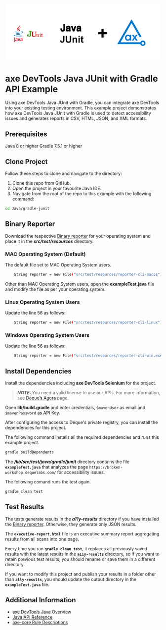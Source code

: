 ![logo](./docs/logo-java-junit.png)

# axe DevTools Java JUnit with Gradle API Example

Using axe DevTools Java JUnit with Gradle, you can integrate axe DevTools into your existing testing environment. This example project demonstrates how axe DevTools Java JUnit with Gradle is used to detect accessibility issues and generates reports in CSV, HTML, JSON, and XML formats.

## Prerequisites

Java 8 or higher
Gradle 7.5.1 or higher

## Clone Project

Follow these steps to clone and navigate to the directory:
1. Clone this repo from GitHub.
2. Open the project in your favourite Java IDE.
3. Navigate from the root of the repo to this example with the following command:

```sh
cd Java/gradle-junit
```

## Binary Reporter

Download the respective [Binary reporter](https://docs.deque.com/devtools-html/4.0.0/en/downloads#binary-reporter) for your operating system and place it in the **_src/test/resources_** directory.

### MAC Operating System (Default)

The default file set to MAC Operating System users.

```sh
    String reporter = new File("src/test/resources/reporter-cli-macos").getAbsolutePath();
```

Other than MAC Operating System users, open the **exampleTest.java** file and modify the file as per your operating system.

### Linux Operating System Users

Update the line 56 as follows:

```sh
    String reporter = new File("src/test/resources/reporter-cli-linux").getAbsolutePath();
```

### Windows Operating System Users

Update the line 56 as follows:

```sh
    String reporter = new File("src/test/resources/reporter-cli-win.exe").getAbsolutePath();
```
        
## Install Dependencies

Install the dependencies including **axe DevTools Selenium** for the project.

> **_NOTE:_**
>You need a valid license to use our APIs. For more information, see [Deque’s Agora](https://docs.deque.com/devtools-html/4.0.0/en/java-install-agora#accessing-your-api-key) page. 

Open **lib/build.gradle** and enter credentials, `$mavenUser` as email and `$mavenPassword` as API Key.

After configuring the access to Deque's private registry, you can install the dependencies for this project.

The following command installs all the required dependencies and runs this example project.

```sh
gradle buildDependents
```

The **_/lib/src/test/java/gradle/junit_** directory contains the file **`exampleTest.java`** that analyzes the page `https://broken-workshop.dequelabs.com/` for accessibility issues.

The following comand runs the test again.

```sh
gradle clean test
```

## Test Results

The tests generate results in the **_a11y-results_** directory if you have installed the [Binary reporter](https://docs.deque.com/devtools-html/4.0.0/en/downloads#binary-reporter). Otherwise, they generate only JSON results.

The **`executive-report.html`** file is an executive summary report aggregating results from all scans into one page.

Every time you run **`gradle clean test`**, it replaces all previously saved results with the latest results in the **`a11y-results`** directory, so if you want to retain previous test results, you should rename or save them in a different directory. 

If you want to modify this project and publish your results in a folder other than **`ally-results`**, you should update the output directory in the **`exampleTest.java`** file. 

## Additional Information

- [axe DevTools Java Overview](https://docs.deque.com/devtools-html/4.0.0/en/java-use-overview)
- [Java API Reference](https://docs.deque.com/devtools-html/4.0.0/en/java-api-docs)
- [axe-core Rule Descriptions](https://github.com/dequelabs/axe-core/blob/master/doc/rule-descriptions.md)
